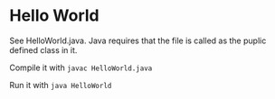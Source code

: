 # Hello World

See HelloWorld.java. Java requires that the file is called as the puplic defined class in it. 

Compile it with `javac HelloWorld.java`

Run it with `java HelloWorld`
